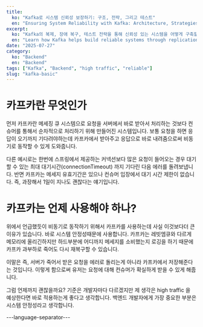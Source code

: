 ```yaml
---
title:
  ko: "Kafka로 시스템 신뢰성 보장하기: 구조, 전략, 그리고 테스트"
  en: "Ensuring System Reliability with Kafka: Architecture, Strategies, and Testing"
excerpt:
  ko: "Kafka의 복제, 장애 복구, 테스트 전략을 통해 신뢰성 있는 시스템을 어떻게 구축할 수 있는지 테스트를 통해 알아보겠습니다."
  en: "Learn how Kafka helps build reliable systems through replication, failover, and testing strategies—backed by real-world experience and practical examples."
date: "2025-07-27"
category:
  ko: "Backend"
  en: "Backend"
tags: ["Kafka", "Backend", "high traffic", "reliable"]
slug: "kafka-basic"
---
```


# 카프카란 무엇인가
먼저 카프카란 메세징 큐 시스템으로 요청을 서버에서 바로 받아서 처리하는 것보다 컨슈머를 통해서 순차적으로 처리하기 위해 만들어진 시스템입니다.
보통 요청을 하면 응답이 오기까지 기다려야하는데 카프카에서 받아주고 응답으로 바로 내려줌으로써 비동기로 동작할 수 있게 도와줍니다.

다른 예시로는 한번에 스프링에서 제공하는 커넥션보다 많은 요청이 들어오는 경우 대기할 수 있는 최대 대기시간(connectionTimeout) 까지 기다린 다음 에러를 돌려보냅니다.
반면 카프카는 메세지 유효기간은 있으나 컨슈머 입장에서 대기 시간 제한이 없습니다.
즉, 과장해서 1일이 지나도 괜찮다는 얘기입니다.

# 카프카는 언제 사용해야 하나?
위에서 언급했듯이 비동기로 동작하기 위해서 카프카를 사용하는데 사실 이것보다더 큰 이유가 있습니다. 바로 시스템 안정성때문에 사용합니다.
카프카는 레빗엠큐와 다르게 메모리에 올리긴하지만 하드부분에 어디까지 메세지를 소비했는지 로깅을 하기 때문에 카프카 과부하로 죽어도 다시 재복구할 수 있습니다.

이말은 즉, 서버가 죽어서 받은 요청을 에러로 돌리는게 아니라 카프카에서 저장해준다는 것입니다.
이렇게 함으로써 유저는 요청에 대해 컨슈머가 확실하게 받을 수 있게 해줍니다.

그럼 언제까지 괜찮을까요? 기준은 개발자마다 다르겠지만 제 생각은 high traffic 을 예상한다면 바로 적용하는게 좋다고 생각합니다.
백엔드 개발자에게 가장 중요한 부분은 시스템 안정성라고 생각합니다.

---language-separator---